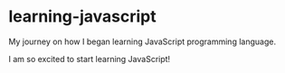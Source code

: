 # learning-javascript

My journey on how I began learning JavaScript programming language.

I am so excited to start learning JavaScript!

